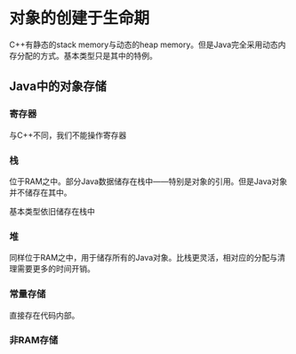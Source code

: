 # 对象的创建于生命期

C++有静态的stack memory与动态的heap memory。但是Java完全采用动态内存分配的方式。基本类型只是其中的特例。

## Java中的对象存储

### 寄存器

与C++不同，我们不能操作寄存器

### 栈

位于RAM之中。部分Java数据储存在栈中——特别是对象的引用。但是Java对象并不储存在其中。

基本类型依旧储存在栈中

### 堆

同样位于RAM之中，用于储存所有的Java对象。比栈更灵活，相对应的分配与清理需要更多的时间开销。

### 常量存储

直接存在代码内部。

### 非RAM存储


